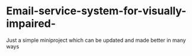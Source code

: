 # Email-service-system-for-visually-impaired-
Just a simple miniproject which can be updated and made better in many ways 


